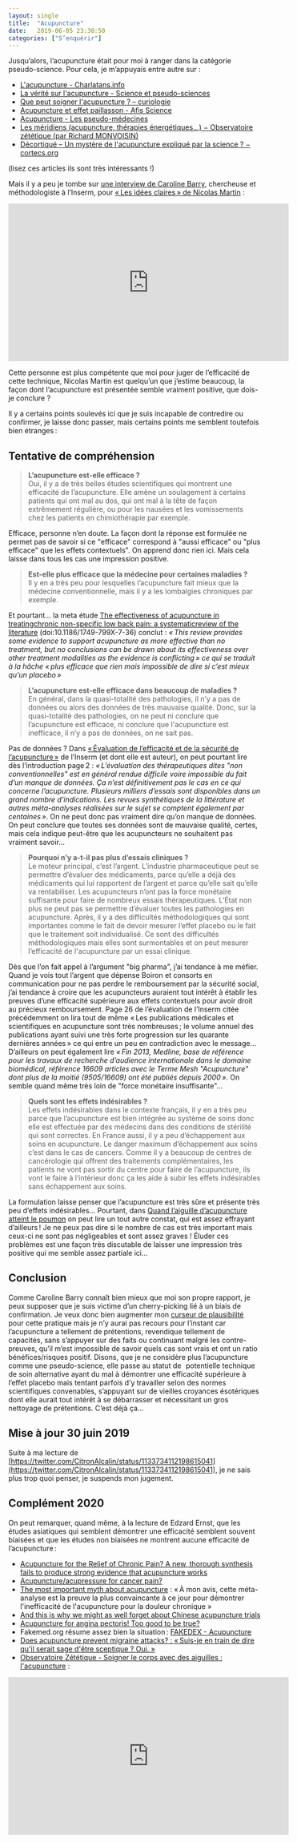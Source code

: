 ```yaml
---
layout: single
title:  "Acupuncture"
date:   2019-06-05 23:38:50
categories: ["S’enquérir"]
---
```

Jusqu’alors, l’acupuncture était pour moi à ranger dans la catégorie pseudo-science. Pour cela, je m’appuyais entre autre sur :

* [L'acupuncture - Charlatans.info](https://www.charlatans.info/acupuncture.php)
* [La vérité sur l'acupuncture - Science et pseudo-sciences](https://www.pseudo-sciences.org/La-verite-sur-l-acupuncture)
* [Que peut soigner l'acupuncture ? – curiologie](http://curiologie.fr/2018/06/acupuncture-maj/)
* [Acupuncture et effet paillasson - Afis Science](https://www.pseudo-sciences.org/Acupuncture-et-effet-paillasson)
* [Acupuncture - Les pseudo-médecines](http://www.pseudo-medecines.org/page-acupuncture-3615710.html)
* [Les méridiens (acupuncture, thérapies énergétiques…) − Observatoire zététique (par Richard MONVOISIN)](http://www.zetetique.fr/les-meridiens-acupuncture-therapies-energetiques/)
* [Décortiqué – Un mystère de l'acupuncture expliqué par la science ? − cortecs.org](https://cortecs.org/materiel/un-mystere-de-lacupuncture-explique-par-la-science/)

(lisez ces articles ils sont très intéressants !)

Mais il y a peu je tombe sur [une interview de Caroline Barry](https://www.franceculture.fr/sciences/lacupuncture-est-elle-efficace), chercheuse et méthodologiste à l’Inserm, pour [« Les idées claires » de Nicolas Martin](https://www.franceculture.fr/dossiers/les-idees-claires) :

<iframe width="560" height="315" src="https://www.youtube.com/embed/P1p241ioI5A" title="YouTube video player" frameborder="0" allow="accelerometer; autoplay; clipboard-write; encrypted-media; gyroscope; picture-in-picture" allowfullscreen></iframe>

Cette personne est plus compétente que moi pour juger de l’efficacité de cette technique, Nicolas Martin est quelqu’un que j’estime beaucoup, la façon dont l’acupuncture est présentée semble vraiment positive, que dois-je conclure ?

Il y a certains points soulevés ici que je suis incapable de contredire ou confirmer, je laisse donc passer, mais certains points me semblent toutefois bien étranges :

## Tentative de compréhension

> **L’acupuncture est-elle efficace ?**  
> Oui, il y a de très belles études scientifiques qui montrent une efficacité de l’acupuncture. Elle amène un soulagement à certains patients qui ont mal au dos, qui ont mal à la tête de façon extrêmement régulière, ou pour les nausées et les vomissements chez les patients en chimiothérapie par exemple.

Efficace, personne n’en doute. La façon dont la réponse est formulée ne permet pas de savoir si ce "efficace" correspond à "aussi efficace" ou "plus efficace" que les effets contextuels". On apprend donc rien ici. Mais cela laisse dans tous les cas une impression positive.

> **Est-elle plus efficace que la médecine pour certaines maladies ?**  
> Il y en a très peu pour lesquelles l’acupuncture fait mieux que la médecine conventionnelle, mais il y a les lombalgies chroniques par exemple.

Et pourtant… la meta étude [The effectiveness of acupuncture in treatingchronic non-specific low back pain: a systematicreview of the literature](https://josr-online.biomedcentral.com/track/pdf/10.1186/1749-799X-7-36) (doi:10.1186/1749-799X-7-36) conclut : _« This review provides some evidence to support acupuncture as more effective than no treatment, but no conclusions can be drawn about its effectiveness over other treatment modalities as the evidence is conflicting » ce qui se traduit à la hâche « plus efficace que rien mais impossible de dire si c’est mieux qu’un placebo »_

> **L’acupuncture est-elle efficace dans beaucoup de maladies ?**  
> En général, dans la quasi-totalité des pathologies, il n’y a pas de données ou alors des données de très mauvaise qualité. Donc, sur la quasi-totalité des pathologies, on ne peut ni conclure que l’acupuncture est efficace, ni conclure que l'acupuncture est inefficace, il n’y a pas de données, on ne sait pas.

Pas de données ? Dans [« Évaluation de l’efficacité et de la sécurité de l’acupuncture »](https://www.inserm.fr/sites/default/files/2017-11/Inserm_RapportThematique_EvaluationEfficaciteSecuriteAcupuncture_2014.pdf) de l’Inserm (et dont elle est auteur), on peut pourtant lire dès l’introduction page 2 : _« L’évaluation des thérapeutiques dites "non conventionnelles" est en général rendue difficile voire impossible du fait d’un manque de données. Ça n’est définitivement pas le cas en ce qui concerne l’acupuncture. Plusieurs milliers d’essais sont disponibles dans un grand nombre d’indications. Les revues synthétiques de la littérature et autres méta-analyses réalisées sur le sujet se comptent également par centaines »_. On ne peut donc pas vraiment dire qu’on manque de données. On peut conclure que toutes ses données sont de mauvaise qualité, certes, mais cela indique peut-être que les acupuncteurs ne souhaitent pas vraiment savoir…

> **Pourquoi n’y a-t-il pas plus d’essais cliniques ?**  
> Le moteur principal, c’est l’argent. L’industrie pharmaceutique peut se permettre d’évaluer des médicaments, parce qu’elle a déjà des médicaments qui lui rapportent de l’argent et parce qu’elle sait qu’elle va rentabiliser. Les acupuncteurs n’ont pas la force monétaire suffisante pour faire de nombreux essais thérapeutiques. L’État non plus ne peut pas se permettre d’évaluer toutes les pathologies en acupuncture. Après, il y a des difficultés méthodologiques qui sont importantes comme le fait de devoir mesurer l’effet placebo ou le fait que le traitement soit individualisé. Ce sont des difficultés méthodologiques mais elles sont surmontables et on peut mesurer l’efficacité de l'acupuncture par un essai clinique.

Dès que l’on fait appel à l’argument "big pharma", j’ai tendance à me méfier. Quand je vois tout l’argent que dépense Boiron et consorts en communication pour ne pas perdre le remboursement par la sécurité social, j’ai tendance à croire que les acupuncteurs auraient tout intérêt à établir les preuves d’une efficacité supérieure aux effets contextuels pour avoir droit au précieux remboursement. Page 26 de l’évaluation de l’Inserm citée précédemment on lira tout de même « Les publications médicales et scientifiques en acupuncture sont très nombreuses ; le volume annuel des publications ayant suivi une très forte progression sur les quarante dernières années » ce qui entre un peu en contradiction avec le message… D’ailleurs on peut également lire _« Fin 2013, Medline, base de référence pour les travaux de recherche d’audience internationale dans le domaine biomédical, référence 16609 articles avec le Terme Mesh "Acupuncture" dont plus de la moitié (9505/16609) ont été publiés depuis 2000 »_. On semble quand même très loin de "force monétaire insuffisante"…

> **Quels sont les effets indésirables ?**  
> Les effets indésirables dans le contexte français, il y en a très peu parce que l’acupuncture est bien intégrée au système de soins donc elle est effectuée par des médecins dans des conditions de stérilité qui sont correctes. En France aussi, il y a peu d’échappement aux soins en acupuncture. Le danger maximum d’échappement aux soins c’est dans le cas de cancers. Comme il y a beaucoup de centres de cancérologie qui offrent des traitements complémentaires, les patients ne vont pas sortir du centre pour faire de l’acupuncture, ils vont le faire à l’intérieur donc ça les aide à subir les effets indésirables sans échappement aux soins.

La formulation laisse penser que l’acupuncture est très sûre et présente très peu d’effets indésirables… Pourtant, dans [Quand l’aiguille d’acupuncture atteint le poumon](https://www.pseudo-sciences.org/Quand-l-aiguille-d-acupuncture-atteint-le-poumon) on peut lire un tout autre constat, qui est assez effrayant d’ailleurs ! Je ne peux pas dire si le nombre de cas est très important mais ceux-ci ne sont pas négligeables et sont assez graves ! Éluder ces problèmes est une façon très discutable de laisser une impression très positive qui me semble assez partiale ici…

## Conclusion

Comme Caroline Barry connaît bien mieux que moi son propre rapport, je peux supposer que je suis victime d’un cherry-picking lié à un biais de confirmation. Je veux donc bien augmenter mon [curseur de plausibilité](https://skeptikon.fr/videos/watch/1b8eed10-6a52-47b2-bf69-28046e73913c) pour cette pratique mais je n’y aurai pas recours pour l’instant car l’acupuncture a tellement de prétentions, revendique tellement de capacités, sans s’appuyer sur des faits ou continuant malgré les contre-preuves, qu’il m’est impossible de savoir quels cas sont vrais et ont un ratio bénéfices/risques positif. Disons, que je ne considère plus l’acupuncture comme une pseudo-science, elle passe au statut de   potentielle technique de soin alternative ayant du mal à démontrer une efficacité supérieure à l’effet placebo mais tentant parfois d’y travailler selon des normes scientifiques convenables, s’appuyant sur de vieilles croyances ésotériques dont elle aurait tout intérêt à se débarrasser et nécessitant un gros nettoyage de prétentions. C’est déjà ça…


## Mise à jour 30 juin 2019

Suite à ma lecture de [https://twitter.com/CitronAlcalin/status/1133734112198615041](https://twitter.com/CitronAlcalin/status/1133734112198615041), je ne sais plus trop quoi penser, je suspends mon jugement.

## Complément 2020

On peut remarquer, quand même, à la lecture de Edzard Ernst, que les études asiatiques qui semblent démontrer une efficacité semblent souvent biaisées et que les études non biaisées ne montrent aucune efficacité de l’acupuncture :

* [Acupuncture for the Relief of Chronic Pain? A new, thorough synthesis fails to produce strong evidence that acupuncture works](https://edzardernst.com/2020/01/acupuncture-for-the-relief-of-chronic-pain-a-new-thorough-synthesis-fails-to-produce-strong-evidence-that-acupuncture-works/)
* [Acupuncture/acupressure for cancer pain?](https://edzardernst.com/2020/01/acupuncture-acupressure-for-cancer-pain/)
* [The most important myth about acupuncture](https://edzardernst.com/2017/01/the-most-important-myth-about-acupuncture/) : « À mon avis, cette méta-analyse est la preuve la plus convaincante à ce jour pour démontrer l'inefficacité de l'acupuncture pour la douleur chronique »
* [And this is why we might as well forget about Chinese acupuncture trials](https://edzardernst.com/2014/05/and-this-is-why-we-might-as-well-forget-about-chinese-acupuncture-trials/)
* [Acupuncture for angina pectoris! Too good to be true?](https://edzardernst.com/2019/07/acupuncture-for-angina-pectoris-too-good-to-be-true/)
* Fakemed.org résume assez bien la situation : [FAKEDEX - Acupuncture](https://www.fakemed.org/fakedex-acupuncture/)
* [Does acupuncture prevent migraine attacks? : « Suis-je en train de dire qu'il serait sage d'être sceptique ? Oui. »](https://edzardernst.com/2020/03/does-acupuncture-prevent-migraine-attacks/)
* [Observatoire Zététique - Soigner le corps avec des aiguilles : l'acupuncture](https://www.youtube.com/watch?v=NmuGtytQYWg) :
<iframe width="560" height="315" src="https://www.youtube.com/embed/NmuGtytQYWg" title="YouTube video player" frameborder="0" allow="accelerometer; autoplay; clipboard-write; encrypted-media; gyroscope; picture-in-picture" allowfullscreen></iframe>


